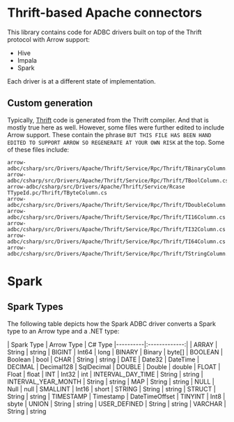 ﻿<!--

 Licensed to the Apache Software Foundation (ASF) under one or more
 contributor license agreements.  See the NOTICE file distributed with
 this work for additional information regarding copyright ownership.
 The ASF licenses this file to You under the Apache License, Version 2.0
 (the "License"); you may not use this file except in compliance with
 the License.  You may obtain a copy of the License at

    http://www.apache.org/licenses/LICENSE-2.0

 Unless required by applicable law or agreed to in writing, software
 distributed under the License is distributed on an "AS IS" BASIS,
 WITHOUT WARRANTIES OR CONDITIONS OF ANY KIND, either express or implied.
 See the License for the specific language governing permissions and
 limitations under the License.

-->

# Thrift-based Apache connectors
This library contains code for ADBC drivers built on top of the Thrift protocol with Arrow support:

- Hive
- Impala
- Spark

Each driver is at a different state of implementation.

## Custom generation
Typically, [Thrift](https://thrift.apache.org/) code is generated from the Thrift compiler. And that is mostly true here as well. However, some files were further edited to include Arrow support. These contain the phrase `BUT THIS FILE HAS BEEN HAND EDITED TO SUPPORT ARROW SO REGENERATE AT YOUR OWN RISK` at the top. Some of these files include:

```
arrow-adbc/csharp/src/Drivers/Apache/Thrift/Service/Rpc/Thrift/TBinaryColumn.cs
arrow-adbc/csharp/src/Drivers/Apache/Thrift/Service/Rpc/Thrift/TBoolColumn.cs
arrow-adbc/csharp/src/Drivers/Apache/Thrift/Service/Rcase TTypeId.pc/Thrift/TByteColumn.cs
arrow-adbc/csharp/src/Drivers/Apache/Thrift/Service/Rpc/Thrift/TDoubleColumn.cs
arrow-adbc/csharp/src/Drivers/Apache/Thrift/Service/Rpc/Thrift/TI16Column.cs
arrow-adbc/csharp/src/Drivers/Apache/Thrift/Service/Rpc/Thrift/TI32Column.cs
arrow-adbc/csharp/src/Drivers/Apache/Thrift/Service/Rpc/Thrift/TI64Column.cs
arrow-adbc/csharp/src/Drivers/Apache/Thrift/Service/Rpc/Thrift/TStringColumn.cs
```

# Spark

## Spark Types

The following table depicts how the Spark ADBC driver converts a Spark type to an Arrow type and a .NET type:

|  Spark Type   |      Arrow Type   | C# Type
|----------|:-------------:|
| ARRAY | String | string
| BIGINT |    Int64    | long
| BINARY | Binary | byte[]
| BOOLEAN |    Boolean   | bool
| CHAR | String | string
| DATE | Date32 | DateTime
| DECIMAL | Decimal128 | SqlDecimal
| DOUBLE | Double | double
| FLOAT | Float | float
| INT | Int32 | int
| INTERVAL_DAY_TIME | String | string
| INTERVAL_YEAR_MONTH | String | string
| MAP | String | string
| NULL | Null | null
| SMALLINT | Int16 | short
| STRING | String | string
| STRUCT | String | string
| TIMESTAMP | Timestamp | DateTimeOffset
| TINYINT | Int8 | sbyte
| UNION | String | string
| USER_DEFINED | String | string
| VARCHAR | String | string
